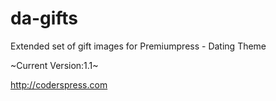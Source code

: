 # da-gifts

Extended set of gift images for Premiumpress - Dating Theme

~Current Version:1.1~

http://coderspress.com
